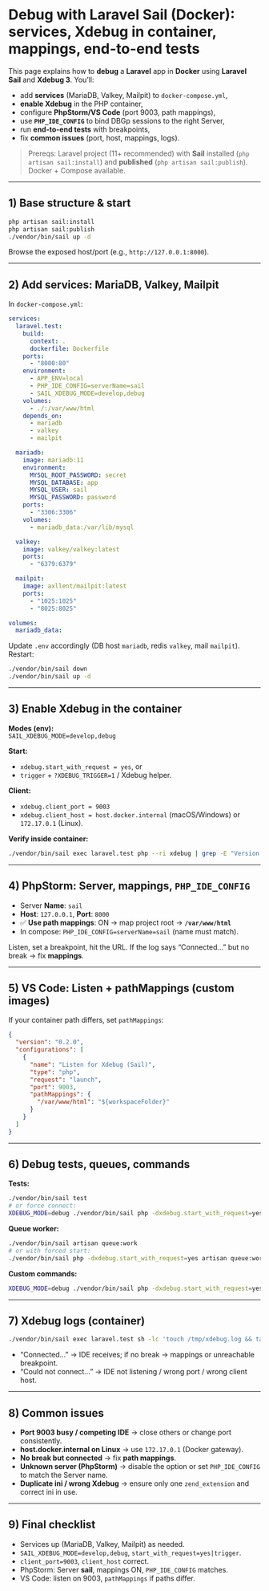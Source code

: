 # Debug with Laravel Sail (Docker): services, Xdebug in container, mappings, end-to-end tests

This page explains how to **debug** a **Laravel** app in **Docker** using **Laravel Sail** and **Xdebug 3**. You’ll:
- add **services** (MariaDB, Valkey, Mailpit) to `docker-compose.yml`,
- **enable Xdebug** in the PHP container,
- configure **PhpStorm/VS Code** (port 9003, path mappings),
- use **`PHP_IDE_CONFIG`** to bind DBGp sessions to the right Server,
- run **end-to-end tests** with breakpoints,
- fix **common issues** (port, host, mappings, logs).

> Prereqs: Laravel project (11+ recommended) with **Sail** installed (`php artisan sail:install`) and **published** (`php artisan sail:publish`). Docker + Compose available.

---

## 1) Base structure & start
```bash
php artisan sail:install
php artisan sail:publish
./vendor/bin/sail up -d
```
Browse the exposed host/port (e.g., `http://127.0.0.1:8000`).

---

## 2) Add services: MariaDB, Valkey, Mailpit
In `docker-compose.yml`:

```yaml
services:
  laravel.test:
    build:
      context: .
      dockerfile: Dockerfile
    ports:
      - "8000:80"
    environment:
      - APP_ENV=local
      - PHP_IDE_CONFIG=serverName=sail
      - SAIL_XDEBUG_MODE=develop,debug
    volumes:
      - ./:/var/www/html
    depends_on:
      - mariadb
      - valkey
      - mailpit

  mariadb:
    image: mariadb:11
    environment:
      MYSQL_ROOT_PASSWORD: secret
      MYSQL_DATABASE: app
      MYSQL_USER: sail
      MYSQL_PASSWORD: password
    ports:
      - "3306:3306"
    volumes:
      - mariadb_data:/var/lib/mysql

  valkey:
    image: valkey/valkey:latest
    ports:
      - "6379:6379"

  mailpit:
    image: axllent/mailpit:latest
    ports:
      - "1025:1025"
      - "8025:8025"

volumes:
  mariadb_data:
```

Update `.env` accordingly (DB host `mariadb`, redis `valkey`, mail `mailpit`). Restart:
```bash
./vendor/bin/sail down
./vendor/bin/sail up -d
```

---

## 3) Enable Xdebug in the container
**Modes (env):**  
`SAIL_XDEBUG_MODE=develop,debug`

**Start:**  
- `xdebug.start_with_request = yes`, or  
- `trigger` + `?XDEBUG_TRIGGER=1` / Xdebug helper.

**Client:**  
- `xdebug.client_port = 9003`  
- `xdebug.client_host = host.docker.internal` (macOS/Windows) or `172.17.0.1` (Linux).

**Verify inside container:**
```bash
./vendor/bin/sail exec laravel.test php --ri xdebug | grep -E "Version|mode|start_with_request|client_host|client_port"
```

---

## 4) PhpStorm: Server, mappings, `PHP_IDE_CONFIG`
- Server **Name**: `sail`
- **Host**: `127.0.0.1`, **Port**: `8000`
- ✅ **Use path mappings**: ON → map project root → **`/var/www/html`**
- In compose: `PHP_IDE_CONFIG=serverName=sail` (name must match).

Listen, set a breakpoint, hit the URL. If the log says “Connected…” but no break → fix **mappings**.

---

## 5) VS Code: Listen + pathMappings (custom images)
If your container path differs, set `pathMappings`:
```json
{
  "version": "0.2.0",
  "configurations": [
    {
      "name": "Listen for Xdebug (Sail)",
      "type": "php",
      "request": "launch",
      "port": 9003,
      "pathMappings": {
        "/var/www/html": "${workspaceFolder}"
      }
    }
  ]
}
```

---

## 6) Debug tests, queues, commands
**Tests:**
```bash
./vendor/bin/sail test
# or force connect:
XDEBUG_MODE=debug ./vendor/bin/sail php -dxdebug.start_with_request=yes artisan test
```

**Queue worker:**
```bash
./vendor/bin/sail artisan queue:work
# or with forced start:
./vendor/bin/sail php -dxdebug.start_with_request=yes artisan queue:work
```

**Custom commands:**
```bash
XDEBUG_MODE=debug ./vendor/bin/sail php -dxdebug.start_with_request=yes artisan my:command
```

---

## 7) Xdebug logs (container)
```bash
./vendor/bin/sail exec laravel.test sh -lc 'touch /tmp/xdebug.log && tail -f /tmp/xdebug.log'
```
- “Connected…” → IDE receives; if no break → mappings or unreachable breakpoint.
- “Could not connect…” → IDE not listening / wrong port / wrong client host.

---

## 8) Common issues
- **Port 9003 busy / competing IDE** → close others or change port consistently.
- **host.docker.internal on Linux** → use `172.17.0.1` (Docker gateway).
- **No break but connected** → fix **path mappings**.
- **Unknown server (PhpStorm)** → disable the option or set `PHP_IDE_CONFIG` to match the Server name.
- **Duplicate ini / wrong Xdebug** → ensure only one `zend_extension` and correct ini in use.

---

## 9) Final checklist
- Services up (MariaDB, Valkey, Mailpit) as needed.  
- `SAIL_XDEBUG_MODE=develop,debug`, `start_with_request=yes|trigger`.  
- `client_port=9003`, `client_host` correct.  
- PhpStorm: Server **sail**, mappings ON, `PHP_IDE_CONFIG` matches.  
- VS Code: listen on 9003, `pathMappings` if paths differ.
